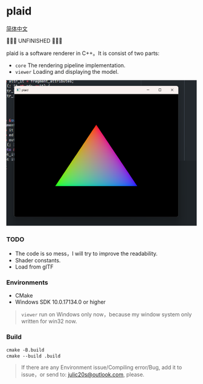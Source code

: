 # plaid

[简体中文](README.md)

🚧🚧🚧 UNFINISHED 🚧🚧🚧

plaid is a software renderer in C++。It is consist of two parts:
* `core` The rendering pipeline implementation.
* `viewer` Loading and displaying the model.

![Hello triangle!](screenshot/screenshot_triangle.png)

### TODO
* The code is so mess，I will try to improve the readability.
* Shader constants.
* Load from glTF

### Environments
* CMake
* Windows SDK 10.0.17134.0 or higher
> `viewer` run on Windows only now，because my window system only written for win32 now.

### Build
```
cmake -B.build
cmake --build .build
```

> If there are any Environment issue/Compiling error/Bug, add it to issue，or send to: julic20s@outlook.com, please.
